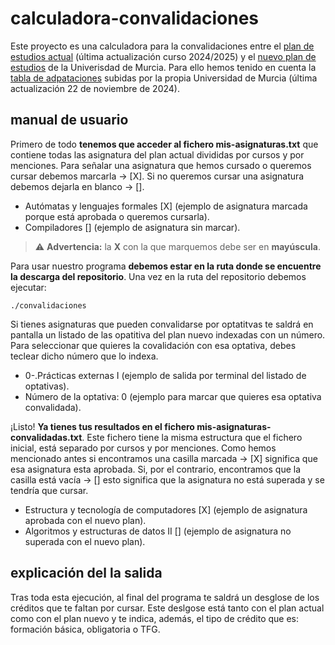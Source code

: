 # calculadora-convalidaciones
Este proyecto es una calculadora para la convalidaciones entre el [plan de estudios actual](https://www.um.es/web/estudios/grados/informatica/plan-guias) (última actualización curso 2024/2025) y el [nuevo plan de estudios](https://www.um.es/documents/120586/13682118/Criterio+4.1+Descripcion+del+plan+de+estudios.pdf/b6504539-20ce-a69e-47c9-ae6d36568509?t=1721117452031) de la Univerisdad de Murcia. Para ello hemos tenido en cuenta la [tabla de adpataciones](https://www.um.es/documents/120586/145413/Tabla+Adaptaci%C3%B3n+GII+plan+1+al+plan+2.pdf/bfb582c8-7e8e-c3f4-31d9-d4ec974e5101?t=1731425581811) subidas por la propia Universidad de Murcia (última actualización 22 de noviembre de 2024).

## manual de usuario
Primero de todo __tenemos que acceder al fichero mis-asignaturas.txt__ que contiene todas las asignatura del plan actual divididas por cursos y por menciones. Para señalar una asignatura que hemos cursado o queremos cursar debemos marcarla -> [X]. Si no queremos cursar una asignatura debemos dejarla en blanco -> [].
- Autómatas y lenguajes formales [X] (ejemplo de asignatura marcada porque está aprobada o queremos cursarla).
- Compiladores [] (ejemplo de asignatura sin marcar).

> ⚠️ **Advertencia:** la __X__ con la que marquemos debe ser en __mayúscula__.

Para usar nuestro programa __debemos estar en la ruta donde se encuentre la descarga del repositorio__. Una vez en la ruta del repositorio debemos ejecutar: 
```
./convalidaciones
```

Si tienes asignaturas que pueden convalidarse por optatitvas te saldrá en pantalla un listado de las opatitiva del plan nuevo indexadas con un número. Para seleccionar que quieres la covalidación con esa optativa, debes teclear dicho número que lo indexa. 
- 0-.Prácticas externas I (ejemplo de salida por terminal del listado de optativas).
- Número de la optativa: 0 (ejemplo para marcar que quieres esa optativa convalidada).

¡Listo! __Ya tienes tus resultados en el fichero mis-asignaturas-convalidadas.txt__. Este fichero tiene la misma estructura que el fichero inicial, está separado por cursos y por menciones. Como hemos mencionado antes si encontramos una casilla marcada -> [X] significa que esa asignatura esta aprobada. Si, por el contrario, encontramos que la casilla está vacía -> [] esto significa que la asignatura no está superada y se tendría que cursar. 
- Estructura y tecnología de computadores [X] (ejemplo de asignatura aprobada con el nuevo plan).
- Algoritmos y estructuras de datos II [] (ejemplo de asignatura no superada con el nuevo plan).

## explicación del la salida
Tras toda esta ejecución, al final del programa te saldrá un desglose de los créditos que te faltan por cursar. Este deslgose está tanto con el plan actual como con el plan nuevo y te indica, además, el tipo de crédito que es: formación básica, obligatoria o TFG. 
